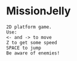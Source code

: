 # MissionJelly
	2D platform game. 
	Use:
	<- and -> to move
	Z to get some speed
	SPACE to jump
	Be aware of enemies!
